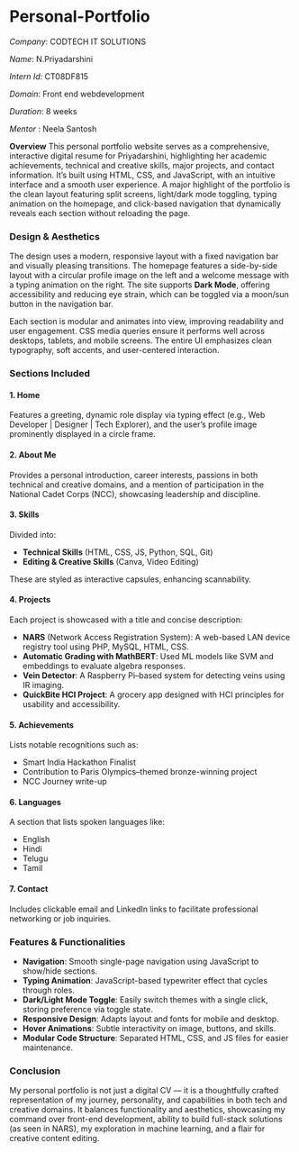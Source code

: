 # Personal-Portfolio

*Company*: CODTECH IT SOLUTIONS

*Name*: N.Priyadarshini

*Intern Id*: CT08DF815

*Domain*: Front end webdevelopment

*Duration*: 8 weeks

*Mentor* : Neela Santosh

**Overview**
This personal portfolio website serves as a comprehensive, interactive digital resume for Priyadarshini, highlighting her academic achievements, technical and creative skills, major projects, and contact information. It’s built using HTML, CSS, and JavaScript, with an intuitive interface and a smooth user experience. A major highlight of the portfolio is the clean layout featuring split screens, light/dark mode toggling, typing animation on the homepage, and click-based navigation that dynamically reveals each section without reloading the page.

### **Design & Aesthetics**

The design uses a modern, responsive layout with a fixed navigation bar and visually pleasing transitions. The homepage features a side-by-side layout with a circular profile image on the left and a welcome message with a typing animation on the right. The site supports **Dark Mode**, offering accessibility and reducing eye strain, which can be toggled via a moon/sun button in the navigation bar.

Each section is modular and animates into view, improving readability and user engagement. CSS media queries ensure it performs well across desktops, tablets, and mobile screens. The entire UI emphasizes clean typography, soft accents, and user-centered interaction.

### **Sections Included**

#### **1. Home**

Features a greeting, dynamic role display via typing effect (e.g., Web Developer | Designer | Tech Explorer), and the user’s profile image prominently displayed in a circle frame.

#### **2. About Me**

Provides a personal introduction, career interests, passions in both technical and creative domains, and a mention of participation in the National Cadet Corps (NCC), showcasing leadership and discipline.

#### **3. Skills**

Divided into:

* **Technical Skills** (HTML, CSS, JS, Python, SQL, Git)
* **Editing & Creative Skills** (Canva, Video Editing)

These are styled as interactive capsules, enhancing scannability.

#### **4. Projects**

Each project is showcased with a title and concise description:

* **NARS** (Network Access Registration System): A web-based LAN device registry tool using PHP, MySQL, HTML, CSS.
* **Automatic Grading with MathBERT**: Used ML models like SVM and embeddings to evaluate algebra responses.
* **Vein Detector**: A Raspberry Pi–based system for detecting veins using IR imaging.
* **QuickBite HCI Project**: A grocery app designed with HCI principles for usability and accessibility.

#### **5. Achievements**

Lists notable recognitions such as:

* Smart India Hackathon Finalist
* Contribution to Paris Olympics–themed bronze-winning project
* NCC Journey write-up

#### **6. Languages**

A section that lists spoken languages like:

* English
* Hindi
* Telugu
* Tamil

#### **7. Contact**

Includes clickable email and LinkedIn links to facilitate professional networking or job inquiries.


### **Features & Functionalities**

* **Navigation**: Smooth single-page navigation using JavaScript to show/hide sections.
* **Typing Animation**: JavaScript-based typewriter effect that cycles through roles.
* **Dark/Light Mode Toggle**: Easily switch themes with a single click, storing preference via toggle state.
* **Responsive Design**: Adapts layout and fonts for mobile and desktop.
* **Hover Animations**: Subtle interactivity on image, buttons, and skills.
* **Modular Code Structure**: Separated HTML, CSS, and JS files for easier maintenance.


### **Conclusion**

My personal portfolio is not just a digital CV — it is a thoughtfully crafted representation of my journey, personality, and capabilities in both tech and creative domains. It balances functionality and aesthetics, showcasing my command over front-end development, ability to build full-stack solutions (as seen in NARS), my exploration in machine learning, and a flair for creative content editing.
